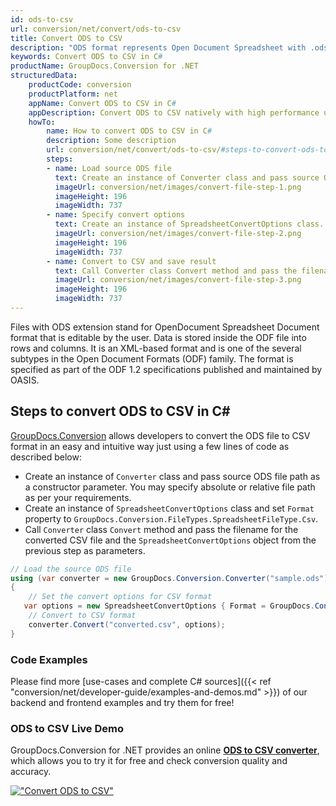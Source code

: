 ```yaml
---
id: ods-to-csv
url: conversion/net/convert/ods-to-csv
title: Convert ODS to CSV
description: "ODS format represents Open Document Spreadsheet with .ods extension. Learn how to convert ODS to CSV file programmatically in C# language using GroupDocs.Conversion for .NET library."
keywords: Convert ODS to CSV in C#
productName: GroupDocs.Conversion for .NET
structuredData:
    productCode: conversion
    productPlatform: net
    appName: Convert ODS to CSV in C#
    appDescription: Convert ODS to CSV natively with high performance using C# language and server side GroupDocs.Conversion for .NET APIs, without the use of any software like Microsoft or Open Office.
    howTo:
        name: How to convert ODS to CSV in C# 
        description: Some description
        url: conversion/net/convert/ods-to-csv/#steps-to-convert-ods-to-csv-in-c
        steps:
        - name: Load source ODS file 
          text: Create an instance of Converter class and pass source ODS file path as a constructor parameter. You may specify absolute or relative file path as per your requirements. 
          imageUrl: conversion/net/images/convert-file-step-1.png
          imageHeight: 196
          imageWidth: 737
        - name: Specify convert options 
          text: Create an instance of SpreadsheetConvertOptions class.
          imageUrl: conversion/net/images/convert-file-step-2.png
          imageHeight: 196
          imageWidth: 737
        - name: Convert to CSV and save result 
          text: Call Converter class Convert method and pass the filename for the converted HTML file and the SpreadsheetConvertOptions object from the previous step as parameters.
          imageUrl: conversion/net/images/convert-file-step-3.png
          imageHeight: 196
          imageWidth: 737
---
```


Files with ODS extension stand for OpenDocument Spreadsheet Document format that is editable by the user. Data is stored inside the ODF file into rows and columns. It is an XML-based format and is one of the several subtypes in the Open Document Formats (ODF) family. The format is specified as part of the ODF 1.2 specifications published and maintained by OASIS.

## Steps to convert ODS to CSV in C#

[GroupDocs.Conversion](https://products.groupdocs.com/conversion/net) allows developers to convert the ODS file to CSV format in an easy and intuitive way just using a few lines of code as described below:

* Create an instance of `Converter` class and pass source ODS file path as a constructor parameter. You may specify absolute or relative file path as per your requirements. 
* Create an instance of `SpreadsheetConvertOptions` class and set `Format` property to `GroupDocs.Conversion.FileTypes.SpreadsheetFileType.Csv`.
* Call `Converter` class `Convert` method and pass the filename for the converted CSV file and the `SpreadsheetConvertOptions` object from the previous step as parameters.

```csharp
// Load the source ODS file
using (var converter = new GroupDocs.Conversion.Converter("sample.ods"))
{
    // Set the convert options for CSV format
   var options = new SpreadsheetConvertOptions { Format = GroupDocs.Conversion.FileTypes.SpreadsheetFileType.Csv };
    // Convert to CSV format
    converter.Convert("converted.csv", options);
}
```

### Code Examples

Please find more [use-cases and complete C# sources]({{< ref "conversion/net/developer-guide/examples-and-demos.md" >}}) of our backend and frontend examples and try them for free!

### ODS to CSV Live Demo

GroupDocs.Conversion for .NET provides an online [**ODS to CSV converter**](https://products.groupdocs.app/conversion/ods-to-csv), which allows you to try it for free and check conversion quality and accuracy.

[!["Convert ODS to CSV"](conversion/net/images/convert-to-csv/convert-ods-to-csv.png)](https://products.groupdocs.app/conversion/ods-to-csv)